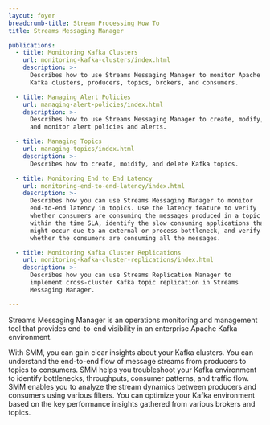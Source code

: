 ```yaml
---
layout: foyer
breadcrumb-title: Stream Processing How To
title: Streams Messaging Manager

publications:
  - title: Monitoring Kafka Clusters
    url: monitoring-kafka-clusters/index.html
    description: >-
      Describes how to use Streams Messaging Manager to monitor Apache
      Kafka clusters, producers, topics, brokers, and consumers.

  - title: Managing Alert Policies
    url: managing-alert-policies/index.html
    description: >-
      Describes how to use Streams Messaging Manager to create, modify,
      and monitor alert policies and alerts.

  - title: Managing Topics
    url: managing-topics/index.html
    description: >-
      Describes how to create, moidify, and delete Kafka topics.

  - title: Monitoring End to End Latency
    url: monitoring-end-to-end-latency/index.html
    description: >-
      Describes how you can use Streams Messaging Manager to monitor
      end-to-end latency in topics. Use the latency feature to verify
      whether consumers are consuming the messages produced in a topic
      within the time SLA, identify the slow consuming applications that
      might occur due to an external or process bottleneck, and verify
      whether the consumers are consuming all the messages.

  - title: Monitoring Kafka Cluster Replications
    url: monitoring-kafka-cluster-replications/index.html
    description: >-
      Describes how you can use Streams Replication Manager to
      implement cross-cluster Kafka topic replication in Streams
      Messaging Manager.

---
```


Streams Messaging Manager is an operations monitoring and management
tool that provides end-to-end visibility in an enterprise Apache Kafka
environment.

With SMM, you can gain clear insights about your Kafka clusters. You can
understand the end-to-end flow of message streams from producers to
topics to consumers. SMM helps you troubleshoot your Kafka environment
to identify bottlenecks, throughputs, consumer patterns, and traffic
flow. SMM enables you to analyze the stream dynamics between producers
and consumers using various filters. You can optimize your Kafka
environment based on the key performance insights gathered from various
brokers and topics.
